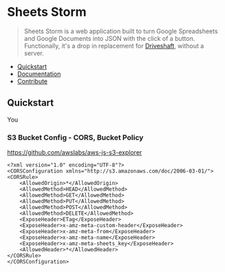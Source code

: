 # Sheets Storm

> Sheets Storm is a web application built to turn Google Spreadsheets and Google Documents into JSON with the click of a button. Functionally, it's a drop in replacement for [Driveshaft](https://github.com/newsdev/driveshaft), without a server.

- [Quickstart](#quickstart)
- [Documentation](#documentation)
- [Contribute](#contribute)

## Quickstart

You

### S3 Bucket Config - CORS, Bucket Policy

https://github.com/awslabs/aws-js-s3-explorer

```
<?xml version="1.0" encoding="UTF-8"?>
<CORSConfiguration xmlns="http://s3.amazonaws.com/doc/2006-03-01/">
<CORSRule>
    <AllowedOrigin>*</AllowedOrigin>
    <AllowedMethod>HEAD</AllowedMethod>
    <AllowedMethod>GET</AllowedMethod>
    <AllowedMethod>PUT</AllowedMethod>
    <AllowedMethod>POST</AllowedMethod>
    <AllowedMethod>DELETE</AllowedMethod>
    <ExposeHeader>ETag</ExposeHeader>
    <ExposeHeader>x-amz-meta-custom-header</ExposeHeader>
    <ExposeHeader>x-amz-meta-from</ExposeHeader>
    <ExposeHeader>x-amz-meta-name</ExposeHeader>
    <ExposeHeader>x-amz-meta-sheets_key</ExposeHeader>
    <AllowedHeader>*</AllowedHeader>
</CORSRule>
</CORSConfiguration>




```
